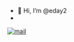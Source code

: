 - 👋 Hi, I’m @eday2
- 
[![mail](https://img.shields.io/badge/Gmail-D14836?style=for-the-badge&logo=gmail&logoColor=white)](eday@tuta.io)
